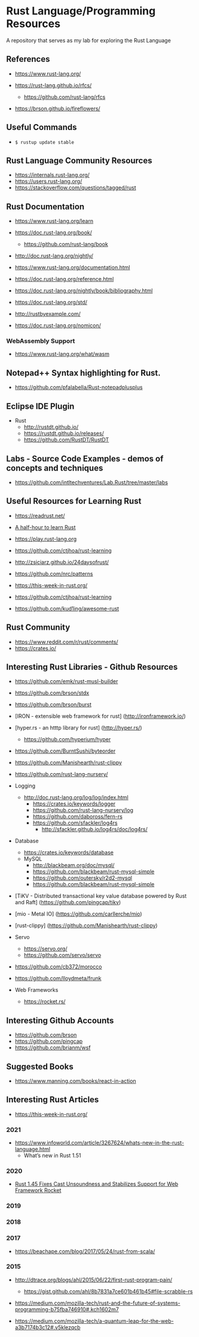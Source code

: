 
# Rust Language/Programming Resources  
A repository that serves as my lab for exploring the Rust Language


## References 
- https://www.rust-lang.org/

- https://rust-lang.github.io/rfcs/
  + https://github.com/rust-lang/rfcs


- https://brson.github.io/fireflowers/


## Useful Commands
- ```$ rustup update stable```


## Rust Language Community Resources
- https://internals.rust-lang.org/
- https://users.rust-lang.org/
- https://stackoverflow.com/questions/tagged/rust


## Rust Documentation
- https://www.rust-lang.org/learn

- https://doc.rust-lang.org/book/
  + https://github.com/rust-lang/book

- http://doc.rust-lang.org/nightly/

- https://www.rust-lang.org/documentation.html

- https://doc.rust-lang.org/reference.html

- https://doc.rust-lang.org/nightly/book/bibliography.html

- https://doc.rust-lang.org/std/

- http://rustbyexample.com/ 

- https://doc.rust-lang.org/nomicon/ 


### WebAssembly Support 
- https://www.rust-lang.org/what/wasm



## Notepad++ Syntax highlighting for Rust.
- https://github.com/pfalabella/Rust-notepadplusplus


## Eclipse IDE Plugin
- Rust
  + http://rustdt.github.io/
  + https://rustdt.github.io/releases/
  + https://github.com/RustDT/RustDT


## Labs - Source Code Examples - demos of concepts and techniques
- https://github.com/intltechventures/Lab.Rust/tree/master/labs


## Useful Resources for Learning Rust
- https://readrust.net/

- [A half-hour to learn Rust](https://fasterthanli.me/blog/2020/a-half-hour-to-learn-rust/)

- https://play.rust-lang.org

- https://github.com/ctjhoa/rust-learning

- http://zsiciarz.github.io/24daysofrust/

- https://github.com/nrc/patterns

- https://this-week-in-rust.org/

- https://github.com/ctjhoa/rust-learning

- https://github.com/kud1ing/awesome-rust


## Rust Community
- https://www.reddit.com/r/rust/comments/
- https://crates.io/


## Interesting Rust Libraries - Github Resources
- https://github.com/emk/rust-musl-builder  

- https://github.com/brson/stdx

- https://github.com/brson/burst

- [IRON - extensible web framework for rust] (http://ironframework.io/)

- [hyper.rs - an htttp library for rust] (http://hyper.rs/)
	+ https://github.com/hyperium/hyper

- https://github.com/BurntSushi/byteorder

- https://github.com/Manishearth/rust-clippy

- https://github.com/rust-lang-nursery/

- Logging
	+ http://doc.rust-lang.org/log/log/index.html
		* https://crates.io/keywords/logger
		* https://github.com/rust-lang-nursery/log
		* https://github.com/daboross/fern-rs
		* https://github.com/sfackler/log4rs
			* http://sfackler.github.io/log4rs/doc/log4rs/

- Database
	+ https://crates.io/keywords/database
	+ MySQL
		* http://blackbeam.org/doc/mysql/
		* https://github.com/blackbeam/rust-mysql-simple
		* https://github.com/outersky/r2d2-mysql
		* https://github.com/blackbeam/rust-mysql-simple

- [TiKV - Distributed transactional key value database powered by Rust and Raft] (https://github.com/pingcap/tikv)

- [mio - Metal IO] (https://github.com/carllerche/mio)

- [rust-clippy] (https://github.com/Manishearth/rust-clippy)

- Servo
  + https://servo.org/
  + https://github.com/servo/servo

- https://github.com/cb372/morocco

- https://github.com/lloydmeta/frunk

- Web Frameworks
  + https://rocket.rs/


## Interesting Github Accounts
- https://github.com/brson
- https://github.com/pingcap
- https://github.com/brianm/wsf



## Suggested Books
- https://www.manning.com/books/react-in-action



## Interesting Rust Articles
- https://this-week-in-rust.org/

### 2021 
- https://www.infoworld.com/article/3267624/whats-new-in-the-rust-language.html
  + What’s new in Rust 1.51


### 2020
- [Rust 1.45 Fixes Cast Unsoundness and Stabilizes Support for Web Framework Rocket](https://www.infoq.com/news/2020/07/rust-1-45-cast-rocket/)


### 2019 


### 2018


### 2017
- https://beachape.com/blog/2017/05/24/rust-from-scala/


### 2015
- http://dtrace.org/blogs/ahl/2015/06/22/first-rust-program-pain/
  + https://gist.github.com/ahl/8b7831a7ce601b461b45#file-scrabble-rs

- https://medium.com/mozilla-tech/rust-and-the-future-of-systems-programming-b75fba746910#.kch1602m7

- https://medium.com/mozilla-tech/a-quantum-leap-for-the-web-a3b7174b3c12#.v5klezqcb


